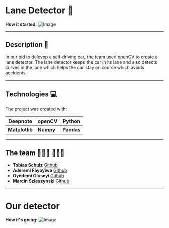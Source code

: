 # Lane Detector 🤖
**How it started:**
![Image](https://www.thestatesman.com/wp-content/uploads/2017/08/1491394593-highway--getty517.jpg 'road')

---

## Description 📝
In our bid to delevop a self-driving car, the team used openCV to create a lane detector. The lane detector keeps the car in its lane and also detects curves in the lane which helps the car stay on course which avoids accidents

---

## Technologies 💻
The project was created with:

|Deepnote |openCV |Python |
|--- |--- |--- |
|**Matplotlib** |**Numpy** |**Pandas**|

---

## The team 👨🏾‍💻 👩🏾‍💻
- **Tobias Schulz** [Github](https://github.com/Tobias-GH-Schulz)
- **Aderemi Fayoyiwa** [Github](https://github.com/AderemiF)
- **Oyedemi Oluseyi** [Github](https://github.com/Seyi85)
- **Marcin Szleszynski** [Github](https://github.com/martinezpl)

---

# Our detector
**How it's going:**
![Image]()
